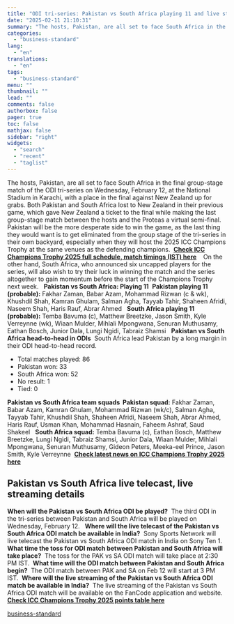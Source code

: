```yaml
---
title: "ODI tri-series: Pakistan vs South Africa playing 11 and live streaming"
date: "2025-02-11 21:10:31"
summary: "The hosts, Pakistan, are all set to face South Africa in the final group-stage match of the ODI tri-series on Wednesday, February 12, at the National Stadium in Karachi, with a place in the final against New Zealand up for grabs. Both Pakistan and South Africa lost to New Zealand..."
categories:
  - "business-standard"
lang:
  - "en"
translations:
  - "en"
tags:
  - "business-standard"
menu: ""
thumbnail: ""
lead: ""
comments: false
authorbox: false
pager: true
toc: false
mathjax: false
sidebar: "right"
widgets:
  - "search"
  - "recent"
  - "taglist"
---
```


The hosts, Pakistan, are all set to face South Africa in the final group-stage match of the ODI tri-series on Wednesday, February 12, at the National Stadium in Karachi, with a place in the final against New Zealand up for grabs. Both Pakistan and South Africa lost to New Zealand in their previous game, which gave New Zealand a ticket to the final while making the last group-stage match between the hosts and the Proteas a virtual semi-final.
 
Pakistan will be the more desperate side to win the game, as the last thing they would want is to get eliminated from the group stage of the tri-series in their own backyard, especially when they will host the 2025 ICC Champions Trophy at the same venues as the defending champions. 
[**Check ICC Champions Trophy 2025 full schedule, match timings (IST) here**](https://www.business-standard.com/cricket/champions-trophy/schedule) 
 
On the other hand, South Africa, who announced six uncapped players for the series, will also wish to try their luck in winning the match and the series altogether to gain momentum before the start of the Champions Trophy next week.
 
**Pakistan vs South Africa: Playing 11** 
**Pakistan playing 11 (probable):** Fakhar Zaman, Babar Azam, Mohammad Rizwan (c & wk), Khushdil Shah, Kamran Ghulam, Salman Agha, Tayyab Tahir, Shaheen Afridi, Naseem Shah, Haris Rauf, Abrar Ahmed
 
**South Africa playing 11 (probable):** Temba Bavuma (c), Matthew Breetzke, Jason Smith, Kyle Verreynne (wk), Wiaan Mulder, Mihlali Mpongwana, Senuran Muthusamy, Eathan Bosch, Junior Dala, Lungi Ngidi, Tabraiz Shamsi
 
**Pakistan vs South Africa head-to-head in ODIs** 
South Africa lead Pakistan by a long margin in their ODI head-to-head record.

* Total matches played: 86
* Pakistan won: 33
* South Africa won: 52
* No result: 1
* Tied: 0

**Pakistan vs South Africa team squads  Pakistan squad:** Fakhar Zaman, Babar Azam, Kamran Ghulam, Mohammad Rizwan (wk/c), Salman Agha, Tayyab Tahir, Khushdil Shah, Shaheen Afridi, Naseem Shah, Abrar Ahmed, Haris Rauf, Usman Khan, Mohammad Hasnain, Faheem Ashraf, Saud Shakeel
 
**South Africa squad:** Temba Bavuma (c), Eathan Bosch, Matthew Breetzke, Lungi Ngidi, Tabraiz Shamsi, Junior Dala, Wiaan Mulder, Mihlali Mpongwana, Senuran Muthusamy, Gideon Peters, Meeka-eel Prince, Jason Smith, Kyle Verreynne  [**Check latest news on ICC Champions Trophy 2025 here**](https://www.business-standard.com/cricket/champions-trophy)

**Pakistan vs South Africa live telecast, live streaming details**
------------------------------------------------------------------

**When will the Pakistan vs South Africa ODI be played?** 
The third ODI in the tri-series between Pakistan and South Africa will be played on Wednesday, February 12.
 
**Where will the live telecast of the Pakistan vs South Africa ODI match be available in India?** 
Sony Sports Network will live telecast the Pakistan vs South Africa ODI match in India on Sony Ten 1.  **What time the toss for ODI match between Pakistan and South Africa will take place?**  The toss for the PAK vs SA ODI match will take place at 2:30 PM IST.  **What time will the ODI match between Pakistan and South Africa begin?**  The ODI match between PAK and SA on Feb 12 will start at 3 PM IST. 
**Where will the live streaming of the Pakistan vs South Africa ODI match be available in India?** 
The live streaming of the Pakistan vs South Africa ODI match will be available on the FanCode application and website.  [**Check ICC Champions Trophy 2025 points table here**](https://www.business-standard.com/cricket/champions-trophy/points-table)

[business-standard](https://www.business-standard.com/cricket/news/odi-tri-series-pakistan-vs-south-africa-playing-11-and-live-streaming-125021101417_1.html)
